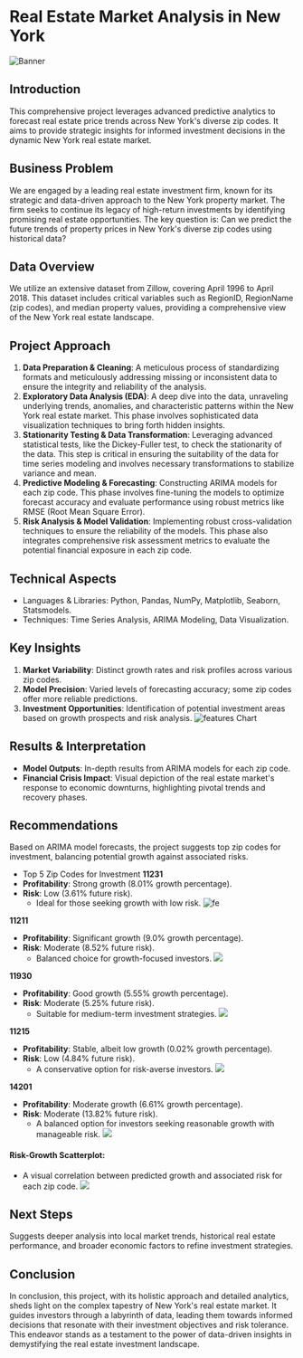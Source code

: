 # Real Estate Market Analysis in New York
![Banner](./visualizations/banner.jpeg)
## Introduction

This comprehensive project leverages advanced predictive analytics to forecast real estate price trends across New York's diverse zip codes. It aims to provide strategic insights for informed investment decisions in the dynamic New York real estate market.

## Business Problem

We are engaged by a leading real estate investment firm, known for its strategic and data-driven approach to the New York property market. The firm seeks to continue its legacy of high-return investments by identifying promising real estate opportunities. The key question is: Can we predict the future trends of property prices in New York's diverse zip codes using historical data?

## Data Overview

We utilize an extensive dataset from Zillow, covering April 1996 to April 2018. This dataset includes critical variables such as RegionID, RegionName (zip codes), and median property values, providing a comprehensive view of the New York real estate landscape.

## Project Approach

1. **Data Preparation & Cleaning**: A meticulous process of standardizing formats and meticulously addressing missing or inconsistent data to ensure the integrity and reliability of the analysis.
2. **Exploratory Data Analysis (EDA)**: A deep dive into the data, unraveling underlying trends, anomalies, and characteristic patterns within the New York real estate market. This phase involves sophisticated data visualization techniques to bring forth hidden insights.
3. **Stationarity Testing & Data Transformation**: Leveraging advanced statistical tests, like the Dickey-Fuller test, to check the stationarity of the data. This step is critical in ensuring the suitability of the data for time series modeling and involves necessary transformations to stabilize variance and mean.
4. **Predictive Modeling & Forecasting**: Constructing ARIMA models for each zip code. This phase involves fine-tuning the models to optimize forecast accuracy and evaluate performance using robust metrics like RMSE (Root Mean Square Error).
5. **Risk Analysis & Model Validation**: Implementing robust cross-validation techniques to ensure the reliability of the models. This phase also integrates comprehensive risk assessment metrics to evaluate the potential financial exposure in each zip code.
   
## Technical Aspects

- Languages & Libraries: Python, Pandas, NumPy, Matplotlib, Seaborn, Statsmodels.
- Techniques: Time Series Analysis, ARIMA Modeling, Data Visualization.

## Key Insights

1. **Market Variability**: Distinct growth rates and risk profiles across various zip codes.
2. **Model Precision**: Varied levels of forecasting accuracy; some zip codes offer more reliable predictions.
3. **Investment Opportunities**: Identification of potential investment areas based on growth prospects and risk analysis.
![features Chart](./visualizations/piechartwine.png)


## Results & Interpretation
- **Model Outputs**: In-depth results from ARIMA models for each zip code.
- **Financial Crisis Impact**: Visual depiction of the real estate market's response to economic downturns, highlighting pivotal trends and recovery phases.
  
## Recommendations
Based on ARIMA model forecasts, the project suggests top zip codes for investment, balancing potential growth against associated risks.
   - Top 5 Zip Codes for Investment
**11231**
   - **Profitability**: Strong growth (8.01% growth percentage).
   - **Risk**: Low (3.61% future risk).
       - Ideal for those seeking growth with low risk.
     ![fe](./visualizations/zipcode_2.png)

**11211**
   - **Profitability**: Significant growth (9.0% growth percentage).
   - **Risk**: Moderate (8.52% future risk).
       - Balanced choice for growth-focused investors.
![](./visualizations/zipcode_1.png)

**11930**
   - **Profitability**: Good growth (5.55% growth percentage).
   - **Risk**: Moderate (5.25% future risk).
       - Suitable for medium-term investment strategies.
![](./visualizations/zipcode_4.png)

**11215**
   - **Profitability**: Stable, albeit low growth (0.02% growth percentage).
   - **Risk**: Low (4.84% future risk).
       - A conservative option for risk-averse investors.
![](./visualizations/zipcode_5.png)

**14201**
   - **Profitability**: Moderate growth (6.61% growth percentage).
   - **Risk**: Moderate (13.82% future risk).
       - A balanced option for investors seeking reasonable growth with manageable risk.
![](./visualizations/zipcode_3.png)

#### Risk-Growth Scatterplot: 
- A visual correlation between predicted growth and associated risk for each zip code.
  ![](./visualizations/scatterplot.png)



## Next Steps
Suggests deeper analysis into local market trends, historical real estate performance, and broader economic factors to refine investment strategies.

## Conclusion
In conclusion, this project, with its holistic approach and detailed analytics, sheds light on the complex tapestry of New York's real estate market. It guides investors through a labyrinth of data, leading them towards informed decisions that resonate with their investment objectives and risk tolerance. This endeavor stands as a testament to the power of data-driven insights in demystifying the real estate investment landscape.


